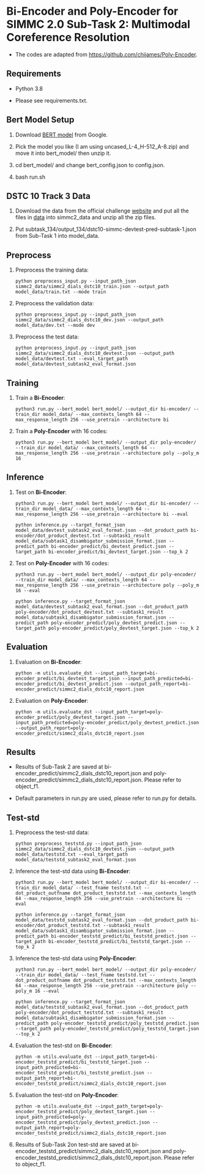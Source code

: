 # Bi-Encoder and Poly-Encoder for SIMMC 2.0 Sub-Task 2: Multimodal Coreference Resolution

- The codes are adapted from https://github.com/chijames/Poly-Encoder.


## Requirements

- Python 3.8

- Please see requirements.txt.


## Bert Model Setup

1. Download [BERT model](https://storage.googleapis.com/bert_models/2020_02_20/all_bert_models.zip) from Google.

2. Pick the model you like (I am using uncased_L-4_H-512_A-8.zip) and move it into bert_model/ then unzip it.

3. cd bert_model/ and change bert_config.json to config.json.

4. bash run.sh


## DSTC 10 Track 3 Data

1. Download the data from the official challenge [website](https://github.com/facebookresearch/simmc2) and put all the files in [data](https://github.com/facebookresearch/simmc2/tree/master/data) into simmc2_data and unzip all the zip files.

2. Put subtask_134/output_134/dstc10-simmc-devtest-pred-subtask-1.json from Sub-Task 1 into model_data.


## Preprocess

1. Preprocess the training data:

   ```shell
   python preprocess_input.py --input_path_json simmc2_data/simmc2_dials_dstc10_train.json --output_path model_data/train.txt --mode train
   ```

2. Preprocess the validation data:

   ```shell
   python preprocess_input.py --input_path_json simmc2_data/simmc2_dials_dstc10_dev.json --output_path model_data/dev.txt --mode dev
   ```

3. Preprocess the test data:

   ```shell
   python preprocess_input.py --input_path_json simmc2_data/simmc2_dials_dstc10_devtest.json --output_path model_data/devtest.txt --eval_target_path model_data/devtest_subtask2_eval_format.json
   ```


## Training

1. Train a **Bi-Encoder**:

   ```shell
   python3 run.py --bert_model bert_model/ --output_dir bi-encoder/ --train_dir model_data/ --max_contexts_length 64 --max_response_length 256 --use_pretrain --architecture bi
   ```

2. Train a **Poly-Encoder** with 16 codes:

   ```shell
   python3 run.py --bert_model bert_model/ --output_dir poly-encoder/ --train_dir model_data/ --max_contexts_length 64 --max_response_length 256 --use_pretrain --architecture poly --poly_m 16
   ```


## Inference

1. Test on **Bi-Encoder**:

   ```shell
   python3 run.py --bert_model bert_model/ --output_dir bi-encoder/ --train_dir model_data/ --max_contexts_length 64 --max_response_length 256 --use_pretrain --architecture bi --eval

   python inference.py --target_format_json model_data/devtest_subtask2_eval_format.json --dot_product_path bi-encoder/dot_product_devtest.txt --subtask1_result model_data/subtask1_disambigator_submission_format.json --predict_path bi-encoder_predict/bi_devtest_predict.json --target_path bi-encoder_predict/bi_devtest_target.json --top_k 2
   ```

2. Test on **Poly-Encoder** with 16 codes:

   ```shell
   python3 run.py --bert_model bert_model/ --output_dir poly-encoder/ --train_dir model_data/ --max_contexts_length 64 --max_response_length 256 --use_pretrain --architecture poly --poly_m 16 --eval

   python inference.py --target_format_json model_data/devtest_subtask2_eval_format.json --dot_product_path poly-encoder/dot_product_devtest.txt --subtask1_result model_data/subtask1_disambigator_submission_format.json --predict_path poly-encoder_predict/poly_devtest_predict.json --target_path poly-encoder_predict/poly_devtest_target.json --top_k 2
   ```


## Evaluation

1. Evaluation on **Bi-Encoder**:

   ```shell
   python -m utils.evaluate_dst --input_path_target=bi-encoder_predict/bi_devtest_target.json --input_path_predicted=bi-encoder_predict/bi_devtest_predict.json --output_path_report=bi-encoder_predict/simmc2_dials_dstc10_report.json
   ```

2. Evaluation on **Poly-Encoder**:

   ```shell
   python -m utils.evaluate_dst --input_path_target=poly-encoder_predict/poly_devtest_target.json --input_path_predicted=poly-encoder_predict/poly_devtest_predict.json --output_path_report=poly-encoder_predict/simmc2_dials_dstc10_report.json
   ```


## Results

- Results of Sub-Task 2 are saved at bi-encoder_predict/simmc2_dials_dstc10_report.json and poly-encoder_predict/simmc2_dials_dstc10_report.json. Please refer to object_f1.

- Default parameters in run.py are used, please refer to run.py for details.


## Test-std

1. Preprocess the test-std data:

   ```shell
   python preprocess_teststd.py --input_path_json simmc2_data/simmc2_dials_dstc10_devtest.json --output_path model_data/teststd.txt --eval_target_path model_data/teststd_subtask2_eval_format.json
   ```

2. Inference the test-std data using **Bi-Encoder**:
  
   ```shell
   python3 run.py --bert_model bert_model/ --output_dir bi-encoder/ --train_dir model_data/ --test_fname teststd.txt --dot_product_outfname dot_product_teststd.txt --max_contexts_length 64 --max_response_length 256 --use_pretrain --architecture bi --eval
   
   python inference.py --target_format_json model_data/teststd_subtask2_eval_format.json --dot_product_path bi-encoder/dot_product_teststd.txt --subtask1_result model_data/subtask1_disambigator_submission_format.json --predict_path bi-encoder_teststd_predict/bi_teststd_predict.json --target_path bi-encoder_teststd_predict/bi_teststd_target.json --top_k 2
   ```

3. Inference the test-std data using **Poly-Encoder**:

   ```shell
   python3 run.py --bert_model bert_model/ --output_dir poly-encoder/ --train_dir model_data/ --test_fname teststd.txt --dot_product_outfname dot_product_teststd.txt --max_contexts_length 64 --max_response_length 256 --use_pretrain --architecture poly --poly_m 16 --eval

   python inference.py --target_format_json model_data/teststd_subtask2_eval_format.json --dot_product_path poly-encoder/dot_product_teststd.txt --subtask1_result model_data/subtask1_disambigator_submission_format.json --predict_path poly-encoder_teststd_predict/poly_teststd_predict.json --target_path poly-encoder_teststd_predict/poly_teststd_target.json --top_k 2
   ```

4. Evaluation the test-std on **Bi-Encoder**:
   
   ```shell
   python -m utils.evaluate_dst --input_path_target=bi-encoder_teststd_predict/bi_teststd_target.json --input_path_predicted=bi-encoder_teststd_predict/bi_teststd_predict.json --output_path_report=bi-encoder_teststd_predict/simmc2_dials_dstc10_report.json
   ```

5. Evaluation the test-std on **Poly-Encoder**:

   ```shell
   python -m utils.evaluate_dst --input_path_target=poly-encoder_teststd_predict/poly_devtest_target.json --input_path_predicted=poly-encoder_teststd_predict/poly_devtest_predict.json --output_path_report=poly-encoder_teststd_predict/simmc2_dials_dstc10_report.json
   ```

6. Results of Sub-Task 2on test-std are saved at bi-encoder_teststd_predict/simmc2_dials_dstc10_report.json and poly-encoder_teststd_predict/simmc2_dials_dstc10_report.json. Please refer to object_f1.
